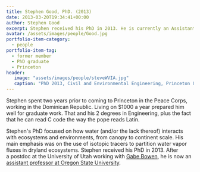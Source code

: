 ```yaml
---
title: Stephen Good, PhD. (2013)
date: 2013-03-20T19:34:41+00:00
author: Stephen Good
excerpt: Stephen received his PhD in 2013. He is currently an Assistant Professor in the Department of Biological and Ecological Engineering at Oregon State University.
avatar: /assets/images/people/Good.jpg
portfolio-item-category:
  - people
portfolio-item-tag:
  - former member
  - PhD graduate
  - Princeton
header:
   image: "assets/images/people/steveWVIA.jpg"
   caption: "PhD 2013, Civil and Environmental Engineering, Princeton University<br /> MS 2008, Environmental Engineering, Michigan Tech.<br /> BS 2004, Mechanical Engineering, Carnegie Mellon"
---
```


Stephen spent two years prior to coming to Princeton in the Peace Corps, working in the Dominican Republic. Living on $1000 a year prepared him well for graduate work. That and his 2 degrees in Engineering, plus the fact that he can read C code the way the pope reads Latin.

Stephen's PhD focused on how water (and/or the lack thereof) interacts with ecosystems and environments, from canopy to continent scale. His main emphasis was on the use of isotopic tracers to partition water vapor fluxes in dryland ecosystems. Stephen received his PhD in 2013. After a postdoc at the University of Utah working with [Gabe Bowen](http://wateriso.utah.edu/spatial/index.html), he is now an [assistant professor at Oregon State University](http://bee.oregonstate.edu/stephen-good).

